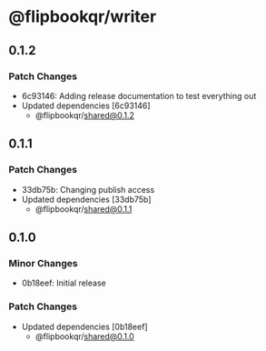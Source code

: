 # @flipbookqr/writer

## 0.1.2

### Patch Changes

- 6c93146: Adding release documentation to test everything out
- Updated dependencies [6c93146]
  - @flipbookqr/shared@0.1.2

## 0.1.1

### Patch Changes

- 33db75b: Changing publish access
- Updated dependencies [33db75b]
  - @flipbookqr/shared@0.1.1

## 0.1.0

### Minor Changes

- 0b18eef: Initial release

### Patch Changes

- Updated dependencies [0b18eef]
  - @flipbookqr/shared@0.1.0
